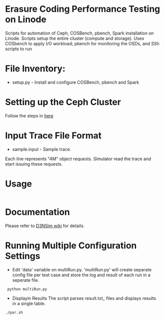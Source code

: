 # Erasure Coding Performance Testing on Linode

Scripts for automation of Ceph, COSBench, pbench, Spark installation on Linode.
Scripts setup the entire cluster (compute and storage).
Uses COSbench to apply I/O workload; pbench for monitoring the OSDs, and SSh scripts to run 

# File Inventory:
  * setup.py - Install and configure COSBench, pbench and Spark
 

# Setting up the Ceph Cluster
  Follow the steps in [here](Benchmarks/ceph-ansible/linode-installation.md)
 
  
# Input Trace File Format
 * sample.input - Sample trace.
 
 Each line represents "4M" object requests. Simulator read the trace and start issuing these requests.
 

# Usage

```

```

# Documentation

Please refer to [D3NSim wiki](https://github.com/ekaynar/d3nSim/wiki) for details.

# Running Multiple Configuration Settings
 
* Edit 'data' variable on multiRun.py. 'multiRun.py' will create separate config file per test case and store the log and result of each run in a seperate file.
 
 ``` python multiRun.py```
 
 * Displayin Results
 The script parses result.txt_ files and displays results in a single table.
 ```
 ./par.sh
 ```
 
